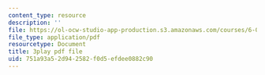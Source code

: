 ```yaml
---
content_type: resource
description: ''
file: https://ol-ocw-studio-app-production.s3.amazonaws.com/courses/6-004-computation-structures-spring-2017/751a93a52d942582f0d5efdee0882c90_zZfr7Zqfqm4.pdf
file_type: application/pdf
resourcetype: Document
title: 3play pdf file
uid: 751a93a5-2d94-2582-f0d5-efdee0882c90
---
```

